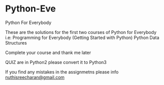 # Python-Eve
Python For Everybody

These are the solutions for the first two courses of Python for Everybody
i.e: Programming for Everybody (Getting Started with Python)
     Python Data Structures

Complete your course and thank me later

QUIZ are in Python2 please convert it to Python3

If you find any mistakes in the assignmetns please info nuthisreecharan@gmail.com
